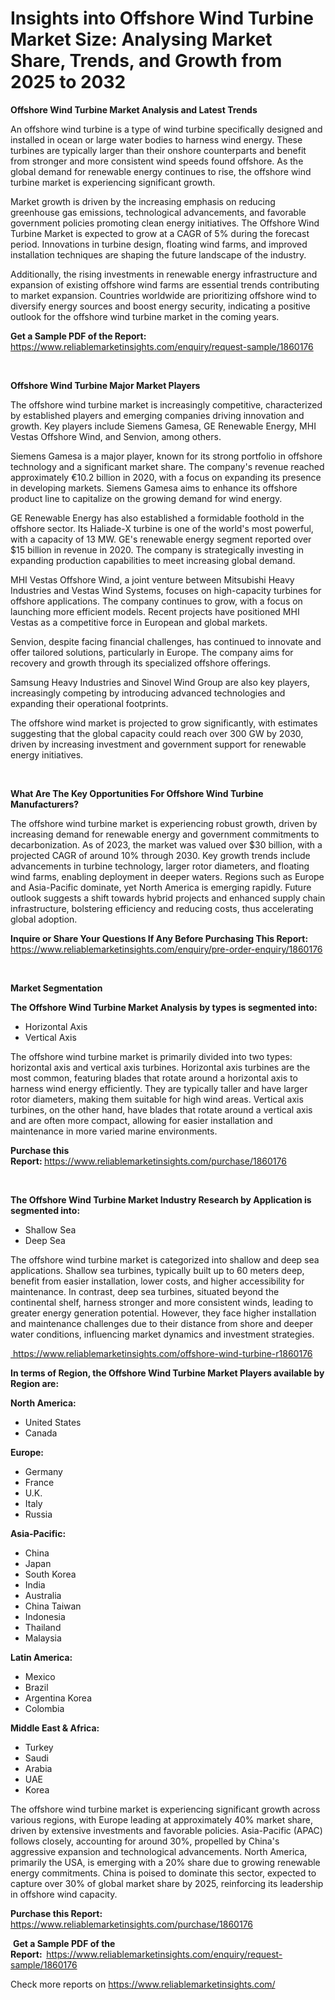 <p><h1>Insights into Offshore Wind Turbine Market Size: Analysing Market Share, Trends, and Growth from 2025 to 2032</h1></p><p><strong>Offshore Wind Turbine Market Analysis and Latest Trends</strong></p>
<p><p>An offshore wind turbine is a type of wind turbine specifically designed and installed in ocean or large water bodies to harness wind energy. These turbines are typically larger than their onshore counterparts and benefit from stronger and more consistent wind speeds found offshore. As the global demand for renewable energy continues to rise, the offshore wind turbine market is experiencing significant growth.</p><p>Market growth is driven by the increasing emphasis on reducing greenhouse gas emissions, technological advancements, and favorable government policies promoting clean energy initiatives. The Offshore Wind Turbine Market is expected to grow at a CAGR of 5% during the forecast period. Innovations in turbine design, floating wind farms, and improved installation techniques are shaping the future landscape of the industry. </p><p>Additionally, the rising investments in renewable energy infrastructure and expansion of existing offshore wind farms are essential trends contributing to market expansion. Countries worldwide are prioritizing offshore wind to diversify energy sources and boost energy security, indicating a positive outlook for the offshore wind turbine market in the coming years.</p></p>
<p><strong>Get a Sample PDF of the Report:&nbsp;</strong> <a href="https://www.reliablemarketinsights.com/enquiry/request-sample/1860176?utm_campaign=2118&utm_medium=2&utm_source=Github&utm_content=ia&utm_term=16022025&utm_id=offshore-wind-turbine">https://www.reliablemarketinsights.com/enquiry/request-sample/1860176</a></p>
<p>&nbsp;</p>
<p><strong>Offshore Wind Turbine Major Market Players</strong></p>
<p><p>The offshore wind turbine market is increasingly competitive, characterized by established players and emerging companies driving innovation and growth. Key players include Siemens Gamesa, GE Renewable Energy, MHI Vestas Offshore Wind, and Senvion, among others. </p><p>Siemens Gamesa is a major player, known for its strong portfolio in offshore technology and a significant market share. The company's revenue reached approximately €10.2 billion in 2020, with a focus on expanding its presence in developing markets. Siemens Gamesa aims to enhance its offshore product line to capitalize on the growing demand for wind energy.</p><p>GE Renewable Energy has also established a formidable foothold in the offshore sector. Its Haliade-X turbine is one of the world's most powerful, with a capacity of 13 MW. GE's renewable energy segment reported over $15 billion in revenue in 2020. The company is strategically investing in expanding production capabilities to meet increasing global demand.</p><p>MHI Vestas Offshore Wind, a joint venture between Mitsubishi Heavy Industries and Vestas Wind Systems, focuses on high-capacity turbines for offshore applications. The company continues to grow, with a focus on launching more efficient models. Recent projects have positioned MHI Vestas as a competitive force in European and global markets.</p><p>Senvion, despite facing financial challenges, has continued to innovate and offer tailored solutions, particularly in Europe. The company aims for recovery and growth through its specialized offshore offerings.</p><p>Samsung Heavy Industries and Sinovel Wind Group are also key players, increasingly competing by introducing advanced technologies and expanding their operational footprints.</p><p>The offshore wind market is projected to grow significantly, with estimates suggesting that the global capacity could reach over 300 GW by 2030, driven by increasing investment and government support for renewable energy initiatives.</p></p>
<p>&nbsp;</p>
<p><strong>What Are The Key Opportunities For Offshore Wind Turbine Manufacturers?</strong></p>
<p><p>The offshore wind turbine market is experiencing robust growth, driven by increasing demand for renewable energy and government commitments to decarbonization. As of 2023, the market was valued over $30 billion, with a projected CAGR of around 10% through 2030. Key growth trends include advancements in turbine technology, larger rotor diameters, and floating wind farms, enabling deployment in deeper waters. Regions such as Europe and Asia-Pacific dominate, yet North America is emerging rapidly. Future outlook suggests a shift towards hybrid projects and enhanced supply chain infrastructure, bolstering efficiency and reducing costs, thus accelerating global adoption.</p></p>
<p><strong>Inquire or Share Your Questions If Any Before Purchasing This Report:</strong> <a href="https://www.reliablemarketinsights.com/enquiry/pre-order-enquiry/1860176?utm_campaign=2118&utm_medium=2&utm_source=Github&utm_content=ia&utm_term=16022025&utm_id=offshore-wind-turbine">https://www.reliablemarketinsights.com/enquiry/pre-order-enquiry/1860176</a></p>
<p>&nbsp;</p>
<p><strong>Market Segmentation</strong></p>
<p><strong>The Offshore Wind Turbine Market Analysis by types is segmented into:</strong></p>
<p><ul><li>Horizontal Axis</li><li>Vertical Axis</li></ul></p>
<p><p>The offshore wind turbine market is primarily divided into two types: horizontal axis and vertical axis turbines. Horizontal axis turbines are the most common, featuring blades that rotate around a horizontal axis to harness wind energy efficiently. They are typically taller and have larger rotor diameters, making them suitable for high wind areas. Vertical axis turbines, on the other hand, have blades that rotate around a vertical axis and are often more compact, allowing for easier installation and maintenance in more varied marine environments.</p></p>
<p><strong>Purchase this Report:&nbsp;</strong><a href="https://www.reliablemarketinsights.com/purchase/1860176?utm_campaign=2118&utm_medium=2&utm_source=Github&utm_content=ia&utm_term=16022025&utm_id=offshore-wind-turbine">https://www.reliablemarketinsights.com/purchase/1860176</a></p>
<p>&nbsp;</p>
<p><strong>The Offshore Wind Turbine Market Industry Research by Application is segmented into:</strong></p>
<p><ul><li>Shallow Sea</li><li>Deep Sea</li></ul></p>
<p><p>The offshore wind turbine market is categorized into shallow and deep sea applications. Shallow sea turbines, typically built up to 60 meters deep, benefit from easier installation, lower costs, and higher accessibility for maintenance. In contrast, deep sea turbines, situated beyond the continental shelf, harness stronger and more consistent winds, leading to greater energy generation potential. However, they face higher installation and maintenance challenges due to their distance from shore and deeper water conditions, influencing market dynamics and investment strategies.</p></p>
<p><a href="https://www.reliablemarketinsights.com/offshore-wind-turbine-r1860176?utm_campaign=2118&utm_medium=2&utm_source=Github&utm_content=ia&utm_term=16022025&utm_id=offshore-wind-turbine">&nbsp;https://www.reliablemarketinsights.com/offshore-wind-turbine-r1860176</a></p>
<p><strong>In terms of Region, the Offshore Wind Turbine Market Players available by Region are:</strong></p>
<p>
    <p> <strong> North America: </strong>
        <ul>
            <li>United States</li>
            <li>Canada</li>
        </ul>
        </p> 
    <p> <strong> Europe: </strong>
        <ul>
            <li>Germany</li>
            <li>France</li>
            <li>U.K.</li>
            <li>Italy</li>
            <li>Russia</li>
        </ul>
        </p> 
    <p> <strong> Asia-Pacific: </strong>
        <ul>
            <li>China</li>
            <li>Japan</li>
            <li>South Korea</li>
            <li>India</li>
            <li>Australia</li>
            <li>China Taiwan</li>
            <li>Indonesia</li>
            <li>Thailand</li>
            <li>Malaysia</li>
        </ul>
        </p> 
    <p> <strong> Latin America: </strong>
        <ul>
            <li>Mexico</li>
            <li>Brazil</li>
            <li>Argentina Korea</li>
            <li>Colombia</li>
        </ul>
        </p> 
    <p> <strong> Middle East & Africa: </strong>
        <ul>
            <li>Turkey</li>
            <li>Saudi</li>
            <li>Arabia</li>
            <li>UAE</li>
            <li>Korea</li>
        </ul>
    </p>
    </p>
<p><p>The offshore wind turbine market is experiencing significant growth across various regions, with Europe leading at approximately 40% market share, driven by extensive investments and favorable policies. Asia-Pacific (APAC) follows closely, accounting for around 30%, propelled by China's aggressive expansion and technological advancements. North America, primarily the USA, is emerging with a 20% share due to growing renewable energy commitments. China is poised to dominate this sector, expected to capture over 30% of global market share by 2025, reinforcing its leadership in offshore wind capacity.</p></p>
<p><strong>Purchase this Report: </strong><a href="https://www.reliablemarketinsights.com/purchase/1860176?utm_campaign=2118&utm_medium=2&utm_source=Github&utm_content=ia&utm_term=16022025&utm_id=offshore-wind-turbine">https://www.reliablemarketinsights.com/purchase/1860176</a></p>
<p>&nbsp;<strong>Get a Sample PDF of the Report:&nbsp;&nbsp;</strong><a href="https://www.reliablemarketinsights.com/enquiry/request-sample/1860176?utm_campaign=2118&utm_medium=2&utm_source=Github&utm_content=ia&utm_term=16022025&utm_id=offshore-wind-turbine">https://www.reliablemarketinsights.com/enquiry/request-sample/1860176</a></p>
<p><strong></strong></p>
<p>Check more reports on <a href="https://www.reliablemarketinsights.com/?utm_campaign=2118&utm_medium=2&utm_source=Github&utm_content=ia&utm_term=16022025&utm_id=offshore-wind-turbine">https://www.reliablemarketinsights.com/</a></p>